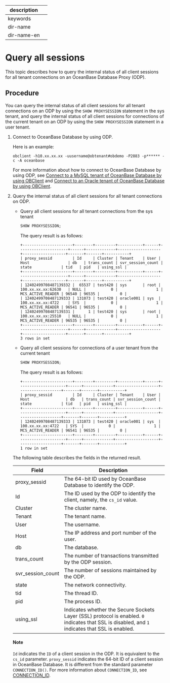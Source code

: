 |description||
|---|---|
|keywords||
|dir-name||
|dir-name-en||

# Query all sessions

This topic describes how to query the internal status of all client sessions for all tenant connections on an OceanBase Database Proxy (ODP).

## Procedure

You can query the internal status of all client sessions for all tenant connections on an ODP by using the `SHOW PROXYSESSION` statement in the sys tenant, and query the internal status of all client sessions for connections of the current tenant on an ODP by using the `SHOW PROXYSESSION` statement in a user tenant.

1. Connect to OceanBase Database by using ODP.

   Here is an example:

   ```shell
   obclient -h10.xx.xx.xx -uusername@obtenant#obdemo -P2883 -p****** -c -A oceanbase
   ```

   For more information about how to connect to OceanBase Database by using ODP, see [Connect to a MySQL tenant of OceanBase Database by using OBClient](../../../300.develop/100.application-development-of-mysql-mode/100.connect-to-oceanbase-database-of-mysql-mode/300.connect-to-an-oceanbase-tenant-by-using-obclient-of-mysql-mode.md) and [Connect to an Oracle tenant of OceanBase Database by using OBClient](../../../300.develop/200.application-development-of-oracle-mode/100.connect-to-oceanbase-database-of-oracle-mode/200.connect-to-an-oceanbase-tenant-by-using-obclient-of-oracle-mode.md).

2. Query the internal status of all client sessions for all tenant connections on ODP.

   * Query all client sessions for all tenant connections from the sys tenant

      ```sql
      SHOW PROXYSESSION;
      ```

      The query result is as follows:

      ```shell
      +----------------------+--------+---------+-----------+------+----------------------+------+-------------+-------------------+-------------------+-------+-------+-----------+
      | proxy_sessid         | Id     | Cluster | Tenant    | User | Host                 | db   | trans_count | svr_session_count | state             | tid   | pid   | using_ssl |
      +----------------------+--------+---------+-----------+------+----------------------+------+-------------+-------------------+-------------------+-------+-------+-----------+
      | 12402499708487139332 |  65537 | test420 | sys       | root | 100.xx.xx.xx:62630   | NULL |           0 |                 1 | MCS_ACTIVE_READER | 96540 | 96535 |         0 |
      | 12402499708487139333 | 131073 | test420 | oracle001 | sys  | 100.xx.xx.xx:4722    | SYS  |           0 |                 1 | MCS_ACTIVE_READER | 96541 | 96535 |         0 |
      | 12402499708487139331 |      1 | test420 | sys       | root | 100.xx.xx.xx:25510   | NULL |           0 |                 1 | MCS_ACTIVE_READER | 96535 | 96535 |         0 |
      +----------------------+--------+---------+-----------+------+----------------------+------+-------------+-------------------+-------------------+-------+-------+-----------+
      3 rows in set
      ```

   * Query all client sessions for connections of a user tenant from the current tenant

      ```sql
      SHOW PROXYSESSION;
      ```

      The query result is as follows:

      ```shell
      +----------------------+--------+---------+-----------+------+---------------------+------+-------------+-------------------+-------------------+-------+-------+-----------+
      | proxy_sessid         | Id     | Cluster | Tenant    | User | Host                | db   | trans_count | svr_session_count | state             | tid   | pid   | using_ssl |
      +----------------------+--------+---------+-----------+------+---------------------+------+-------------+-------------------+-------------------+-------+-------+-----------+
      | 12402499708487139333 | 131073 | test420 | oracle001 | sys  | 100.xx.xx.xx:4722   | SYS  |           0 |                 1 | MCS_ACTIVE_READER | 96541 | 96535 |         0 |
      +----------------------+--------+---------+-----------+------+---------------------+------+-------------+-------------------+-------------------+-------+-------+-----------+
      1 row in set
      ```

   The following table describes the fields in the returned result.

   | Field | Description |
   |-------------------|----------------------------------------|
   | proxy_sessid | The 64-bit ID used by OceanBase Database to identify the ODP.  |
   | Id | The ID used by the ODP to identify the client, namely, the `cs_id` value.  |
   | Cluster | The cluster name. |
   | Tenant | The tenant name. |
   | User | The username. |
   | Host | The IP address and port number of the user. |
   | db | The database. |
   | trans_count | The number of transactions transmitted by the ODP session. |
   | svr_session_count | The number of sessions maintained by the ODP. |
   | state | The network connectivity. |
   | tid | The thread ID. |
   | pid | The process ID. |
   | using_ssl | Indicates whether the Secure Sockets Layer (SSL) protocol is enabled. `0` indicates that SSL is disabled, and `1` indicates that SSL is enabled.  |

    <main id="notice" type='explain'>
    <h4>Note</h4>
    <p><code>Id</code> indicates the <code>ID</code> of a client session in the ODP. It is equivalent to the <code>cs_id</code> parameter. <code>proxy_sessid</code> indicates the 64-bit ID of a client session in OceanBase Database. It is different from the standard parameter <code>CONNECTION_ID()</code>. For more information about <code>CONNECTION_ID</code>, see <a href="../../500.sql-reference/100.sql-syntax/200.common-tenant-of-mysql-mode/400.functions-of-mysql-mode/600.information-functions-of-mysql-mode/500.connection-id-of-mysql-mode.md">CONNECTION_ID</a>. </p>
    </main>
